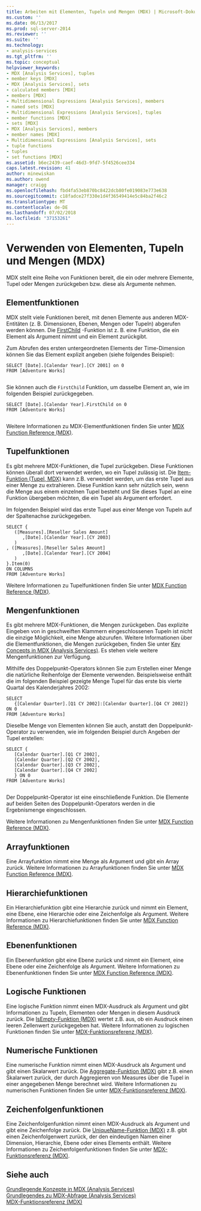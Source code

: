 ```yaml
---
title: Arbeiten mit Elementen, Tupeln und Mengen (MDX) | Microsoft-Dokumentation
ms.custom: ''
ms.date: 06/13/2017
ms.prod: sql-server-2014
ms.reviewer: ''
ms.suite: ''
ms.technology:
- analysis-services
ms.tgt_pltfrm: ''
ms.topic: conceptual
helpviewer_keywords:
- MDX [Analysis Services], tuples
- member keys [MDX]
- MDX [Analysis Services], sets
- calculated members [MDX]
- members [MDX]
- Multidimensional Expressions [Analysis Services], members
- named sets [MDX]
- Multidimensional Expressions [Analysis Services], tuples
- member functions [MDX]
- sets [MDX]
- MDX [Analysis Services], members
- member names [MDX]
- Multidimensional Expressions [Analysis Services], sets
- tuple functions
- tuples
- set functions [MDX]
ms.assetid: b6ec2439-caef-46d3-9fd7-5f4526cee334
caps.latest.revision: 41
author: minewiskan
ms.author: owend
manager: craigg
ms.openlocfilehash: fbd4fa53eb870bc8422dcb80fe019083e773e638
ms.sourcegitcommit: c18fadce27f330e1d4f36549414e5c84ba2f46c2
ms.translationtype: MT
ms.contentlocale: de-DE
ms.lasthandoff: 07/02/2018
ms.locfileid: "37153261"
---
```

# <a name="working-with-members-tuples-and-sets-mdx"></a>Verwenden von Elementen, Tupeln und Mengen (MDX)
  MDX stellt eine Reihe von Funktionen bereit, die ein oder mehrere Elemente, Tupel oder Mengen zurückgeben bzw. diese als Argumente nehmen.  
  
## <a name="member-functions"></a>Elementfunktionen  
 MDX stellt viele Funktionen bereit, mit denen Elemente aus anderen MDX-Entitäten (z. B. Dimensionen, Ebenen, Mengen oder Tupeln) abgerufen werden können. Die [FirstChild](/sql/mdx/firstchild-mdx) -Funktion ist z. B. eine Funktion, die ein Element als Argument nimmt und ein Element zurückgibt.  
  
 Zum Abrufen des ersten untergeordneten Elements der Time-Dimension können Sie das Element explizit angeben (siehe folgendes Beispiel):  
  
```  
SELECT [Date].[Calendar Year].[CY 2001] on 0  
FROM [Adventure Works]  
  
```  
  
 Sie können auch die `FirstChild` Funktion, um dasselbe Element an, wie im folgenden Beispiel zurückgegeben.  
  
```  
SELECT [Date].[Calendar Year].FirstChild on 0  
FROM [Adventure Works]  
  
```  
  
 Weitere Informationen zu MDX-Elementfunktionen finden Sie unter [MDX Function Reference &#40;MDX&#41;](/sql/mdx/mdx-function-reference-mdx).  
  
## <a name="tuple-functions"></a>Tupelfunktionen  
 Es gibt mehrere MDX-Funktionen, die Tupel zurückgeben. Diese Funktionen können überall dort verwendet werden, wo ein Tupel zulässig ist. Die [Item-Funktion &#40;Tupel, MDX&#41;](/sql/mdx/item-tuple-mdx) kann z.B. verwendet werden, um das erste Tupel aus einer Menge zu extrahieren. Diese Funktion kann sehr nützlich sein, wenn die Menge aus einem einzelnen Tupel besteht und Sie dieses Tupel an eine Funktion übergeben möchten, die ein Tupel als Argument erfordert.  
  
 Im folgenden Beispiel wird das erste Tupel aus einer Menge von Tupeln auf der Spaltenachse zurückgegeben.  
  
```  
SELECT {  
   ([Measures].[Reseller Sales Amount]  
      ,[Date].[Calendar Year].[CY 2003]  
   )  
, ([Measures].[Reseller Sales Amount]  
      ,[Date].[Calendar Year].[CY 2004]  
   )  
}.Item(0)  
ON COLUMNS   
FROM [Adventure Works]  
```  
  
 Weitere Informationen zu Tupelfunktionen finden Sie unter [MDX Function Reference &#40;MDX&#41;](/sql/mdx/mdx-function-reference-mdx).  
  
## <a name="set-functions"></a>Mengenfunktionen  
 Es gibt mehrere MDX-Funktionen, die Mengen zurückgeben. Das explizite Eingeben von in geschweiften Klammern eingeschlossenen Tupeln ist nicht die einzige Möglichkeit, eine Menge abzurufen. Weitere Informationen über die Elementfunktionen, die Mengen zurückgeben, finden Sie unter [Key Concepts in MDX &#40;Analysis Services&#41;](../key-concepts-in-mdx-analysis-services.md). Es stehen viele weitere Mengenfunktionen zur Verfügung.  
  
 Mithilfe des Doppelpunkt-Operators können Sie zum Erstellen einer Menge die natürliche Reihenfolge der Elemente verwenden. Beispielsweise enthält die im folgenden Beispiel gezeigte Menge Tupel für das erste bis vierte Quartal des Kalenderjahres 2002:  
  
```  
SELECT   
   {[Calendar Quarter].[Q1 CY 2002]:[Calendar Quarter].[Q4 CY 2002]}   
ON 0  
FROM [Adventure Works]  
```  
  
 Dieselbe Menge von Elementen können Sie auch, anstatt den Doppelpunkt-Operator zu verwenden, wie im folgenden Beispiel durch Angeben der Tupel erstellen:  
  
```  
SELECT {  
   [Calendar Quarter].[Q1 CY 2002],   
   [Calendar Quarter].[Q2 CY 2002],   
   [Calendar Quarter].[Q3 CY 2002],   
   [Calendar Quarter].[Q4 CY 2002]  
   } ON 0  
FROM [Adventure Works]  
  
```  
  
 Der Doppelpunkt-Operator ist eine einschließende Funktion. Die Elemente auf beiden Seiten des Doppelpunkt-Operators werden in die Ergebnismenge eingeschlossen.  
  
 Weitere Informationen zu Mengenfunktionen finden Sie unter [MDX Function Reference &#40;MDX&#41;](/sql/mdx/mdx-function-reference-mdx).  
  
## <a name="array-functions"></a>Arrayfunktionen  
 Eine Arrayfunktion nimmt eine Menge als Argument und gibt ein Array zurück. Weitere Informationen zu Arrayfunktionen finden Sie unter [MDX Function Reference &#40;MDX&#41;](/sql/mdx/mdx-function-reference-mdx).  
  
## <a name="hierarchy-functions"></a>Hierarchiefunktionen  
 Ein Hierarchiefunktion gibt eine Hierarchie zurück und nimmt ein Element, eine Ebene, eine Hierarchie oder eine Zeichenfolge als Argument. Weitere Informationen zu Hierarchiefunktionen finden Sie unter [MDX Function Reference &#40;MDX&#41;](/sql/mdx/mdx-function-reference-mdx).  
  
## <a name="level-functions"></a>Ebenenfunktionen  
 Ein Ebenenfunktion gibt eine Ebene zurück und nimmt ein Element, eine Ebene oder eine Zeichenfolge als Argument. Weitere Informationen zu Ebenenfunktionen finden Sie unter [MDX Function Reference &#40;MDX&#41;](/sql/mdx/mdx-function-reference-mdx).  
  
## <a name="logical-functions"></a>Logische Funktionen  
 Eine logische Funktion nimmt einen MDX-Ausdruck als Argument und gibt Informationen zu Tupeln, Elementen oder Mengen in diesem Ausdruck zurück. Die [IsEmpty-Funktion &#40;MDX&#41;](/sql/mdx/isempty-mdx) wertet z.B. aus, ob ein Ausdruck einen leeren Zellenwert zurückgegeben hat. Weitere Informationen zu logischen Funktionen finden Sie unter [MDX-Funktionsreferenz &#40;MDX&#41;](/sql/mdx/mdx-function-reference-mdx).  
  
## <a name="numeric-functions"></a>Numerische Funktionen  
 Eine numerische Funktion nimmt einen MDX-Ausdruck als Argument und gibt einen Skalarwert zurück. Die [Aggregate-Funktion &#40;MDX&#41;](/sql/mdx/aggregate-mdx) gibt z.B. einen Skalarwert zurück, der durch Aggregieren von Measures über die Tupel in einer angegebenen Menge berechnet wird. Weitere Informationen zu numerischen Funktionen finden Sie unter [MDX-Funktionsreferenz &#40;MDX&#41;](/sql/mdx/mdx-function-reference-mdx).  
  
## <a name="string-functions"></a>Zeichenfolgenfunktionen  
 Eine Zeichenfolgenfunktion nimmt einen MDX-Ausdruck als Argument und gibt eine Zeichenfolge zurück. Die [UniqueName-Funktion &#40;MDX&#41;](/sql/mdx/uniquename-mdx) z.B. gibt einen Zeichenfolgenwert zurück, der den eindeutigen Namen einer Dimension, Hierarchie, Ebene oder eines Elements enthält. Weitere Informationen zu Zeichenfolgenfunktionen finden Sie unter [MDX-Funktionsreferenz &#40;MDX&#41;](/sql/mdx/mdx-function-reference-mdx).  
  
## <a name="see-also"></a>Siehe auch  
 [Grundlegende Konzepte in MDX &#40;Analysis Services&#41;](../key-concepts-in-mdx-analysis-services.md)   
 [Grundlegendes zu MDX-Abfrage &#40;Analysis Services&#41;](mdx-query-fundamentals-analysis-services.md)   
 [MDX-Funktionsreferenz &#40;MDX&#41;](/sql/mdx/mdx-function-reference-mdx)  
  
  
